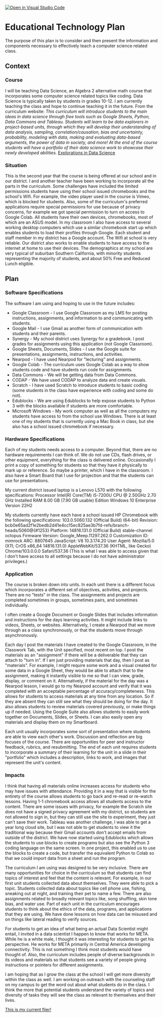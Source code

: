 [![Open in Visual Studio Code](https://classroom.github.com/assets/open-in-vscode-c66648af7eb3fe8bc4f294546bfd86ef473780cde1dea487d3c4ff354943c9ae.svg)](https://classroom.github.com/online_ide?assignment_repo_id=9356242&assignment_repo_type=AssignmentRepo)
# Educational Technology Plan

The purpose of this plan is to consider and then present the information and components necessary to effectively teach a computer science related class.

## Context

### Course

I will be teaching Data Science, an Algebra 2 alternative math course that incorporates some computer science related topics like coding. Data Science is typically taken by students in grades 10-12. I am currently teaching the class and hope to continue teaching it in the future. 
From the curriculum website: *This curriculum will introduce students to the main ideas in data science through free tools such as Google Sheets, Python, Data Commons and Tableau. Students will learn to be data explorers in project-based units, through which they will develop their understanding of data analysis, sampling, correlation/causation, bias and uncertainty, probability, modeling with data, making and evaluating data-based arguments, the power of data in society, and more! At the end of the course students will have a portfolio of their data science work to showcase their newly developed abilities.* [Explorations in Data Science](https://hsdatascience.youcubed.org/)

### Situation

This is the second year that the course is being offered at our school and in our district. I and another teacher have been working to incorporate all the parts in the curriculum. Some challenges have included the limited permissions students have using their school issued chromebooks and the school's Wifi. For example, the video player used in the course is Vimeo, which is blocked for students. Also, some of the curriculum's preferred applications require special permissions for use because of privacy concerns, for example we got special permission to turn on access to Google Colab. All students have their own devices, chromebooks, most of which are an ASUS model. In my classroom I also have access to several working desktop computers which use a similar chromebook start up which enables students to load their profiles through Google. Each student and staff member in my district has a Google account. The Wifi at school is very reliable. Our district also works to enable students to have access to the internet at home to use their devices. The demographics at my school are very typical of suburban Southern California, with minority students representing the majority of students, and about 50% Free and Reduced Lunch eligible. 

## Plan

### Software Specifications

The software I am using and hoping to use in the future includes:
* Google Classroom - I use Google Classroom as my LMS for posting instructions, assignments, and information to and communicating with students.
* Google Mail - I use Gmail as another form of communication with students and their parents.
* Synergy - My school district uses Synergy for a gradebook. I post grades for assignments using this application (not Google Classroom).
* Google Sheets, Documents, Slides - I use the Google suite for presentations, assignments, instructions, and activities.
* Nearpod - I have used Nearpod for "lecturing" and assignments.
* Google Colab - The curriculum uses Google Colab as a way to show students code and have students run code for assignments.
* Data Commons - We will be getting data from Data Commons.
* CODAP - We have used CODAP to analyze data and create visuals.
* Scratch - I have used Scratch to introduce students to basic coding (some students in the class have experience with coding and some do not).
* Edublocks - We are using Edublocks to help expose students to Python 3 with the blocks available if students are more comfortable.
* Microsoft Windows - My work computer as well as all the computers my students have access to from the school use Windows. There is at least one of my students that is currently using a Mac Book in class, but she also has a school issued chromebook if necessary.

### Hardware Specifications

Each of my students needs access to a computer. Beyond that, there are no hardware requirements I can think of. We do not use CDs, flash drives, or other equipment, everything for the class is delivered online. Occasionally I print a copy of something for students so that they have it physically to mark up or reference. So maybe a printer, which I have in the classroom. I also have a Smart Board that I use for projection and that the students can use for presentations.

My current district issued laptop is a Lenovo L570 with the following specifications:
Processor	Intel(R) Core(TM) i5-7200U CPU @ 2.50GHz   2.70 GHz
Installed RAM	8.00 GB (7.90 GB usable)
Edition	Windows 10 Enterprise Version	22H2

My students currently have each have a school issued HP Chromebook with the following specifications:
103.0.5060.132 (Official Build) (64-bit) 
Revision: bcb0e65ad2f1e2bedb2d41e4cc15ec825ae3b7fd-refs/branch-heads/5060@{#1253}
Platform: 14816.131.0 (Official Build) stable-channel octopus
Firmware Version: Google_Meep.11297.262.0
Customization ID: mimrock
ARC: 8807645
JavaScript: V8 10.3.174.20
User Agent: Mozilla/5.0 (X11; CrOS x86_64 14816.131.0) AppleWebKit/537.36 (KHTML, like Gecko) Chrome/103.0.0.0 Safari/537.36
(This is what I was able to access given that I don't have access to all settings because I do not have administrator privileges.) 

### Application

The course is broken down into units. In each unit there is a different focus which incorporates a different set of objectives, activities, and projects. There are no "tests" in the class. The assignments and projects are completed sometimes in groups, sometimes pairs, and sometimes individually. 

I often create a Google Document or Google Slides that includes information and instructions for the days learning activities. It might include links to videos, Sheets, or websites. Alternatively, I create a Nearpod that we move through as a class synchronously, or that the students move through asynchronously.

Each day I post the materials I have created to the Google Classroom, in the Classwork Tab, with the Unit specified, most recent on top. I post the materials as an "assignment" if there will be a deliverable that they can attach to "turn in". If I am just providing materials that day, then I post as "materials". For example, I might require some work and a visual created for some data in a Google Sheet, they would be able to attach that to the assignment, making it instantly visible to me so that I can view, grade, display, or comment on it. Alternatively, if the material for the day was a Nearpod lesson, I would go to my Nearpod account and verify that it was completed with an acceptable percentage of accuracy/completeness. This allows for students to access materials at any time from any location. So if they are absent they can still see what they should be doing for the day. It also allows students to review materials covered previously, or make things up if needed. Using the Google Suite also allows students to easily work together on Documents, Slides, or Sheets. I can also easily open any materials and display them on my Smartboard.

Each unit usually incorporates some sort of presentation where students are able to view each other's work. Discussion and reflection are big focuses of the course. There are opportunities for peer and instructor feedback, rubrics, and resubmitting. The end of each unit requires students to incorporate a summary of their learning for the unit in a slide in their "portfolio" which includes a description, links to work, and images that represent the unit's content.

### Impacts

I think that having all materials online increases access for students who may have issues with attendance. Providing it in a way that is visible for the entirety of the course allows students to go back and re-read or re-watch lessons. Having 1-1 chromebook access allows all students access to the content. There are some issues with privacy, for example the Scratch site does not have a signed privacy agreement with my district, so students are not allowed to sign in, but they can still use the site to experiment, they just can't save their work. Tableau was another challenge, I was able to get a year long cloud site, but I was not able to get students to view it the traditional way because their Gmail accounts don't accept emails from outside of the district. We have now started using Edublocks which allows the students to use blocks to create programs but also see the Python 3 coding language on the same screen. In one project, this enabled us to use the blocks to create a code, but transfer the equivalent Python to Colab so that we could import data from a sheet and run the program.

The curriculum I am using was designed to be very inclusive. There are many opportunities for choice in the curriculum so that students can find topics of interest and feel that the content is relevant. For example, in our first unit students collected data about themselves. They were able to pick a topic. Students collected data about topics like cell phone use, fishing, sneaking out at night, and training their pet to name a few. There are also assignments related to broadly relevant topics like, song shuffling, skin tone bias, and water use. Part of each unit in the curriculum encourages students to think about the ethics of the data, programs, and applications that they are using. We have done lessons on how data can be misused and on things like lateral reading to verify sources. 

For students to get an idea of what being an actual Data Scientist might entail, I invited in a data scientist I happen to know that works for META. While he is a white male, I thought it was interesting for students to get his perspective. He works for META primarily in Central America developing connectivity. This is not something I think most students would have thought of. Also, the curriculum includes people of diverse backgrounds in its videos and materials so that students see a variety of people giving instructions or pointers for different assignments.

I am hoping that as I grow the class at the school I will get more diversity within the class as well. I am working on outreach with the counseling staff on my campus to get the word out about what students do in the class. I think the more that potential students understand the variety of topics and diversity of tasks they will see the class as relevant to themselves and their lives.

[This is my current flier!](https://docs.google.com/document/d/1Kxu5Su8Ja56mIw0BDj5Ll5-FjyaAp609bEGuu32ZAWE/edit?usp=sharing)
